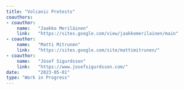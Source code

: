 ```yaml
---
title: "Volcanic Protests"
coauthors:
- coauthor: 
    name:   "Jaakko Meriläinen"
    link:   "https://sites.google.com/view/jaakkomerilainen/main"
- coauthor: 
    name:   "Matti Mitrunen"
    link:   "https://sites.google.com/site/mattimitrunen/"
- coauthor: 
    name:   "Jósef Sigurdsson"
    link:   "https://www.josefsigurdsson.com/"
date:       "2023-05-01"
type: "Work in Progress"
---
```


<!--

_New abstract and draft available soon!_

-->